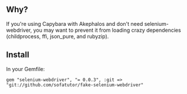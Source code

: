 Why?
----

If you're using Capybara with Akephalos and don't need selenium-webdriver, you may want to
prevent it from loading crazy dependencies (childprocess, ffi, json_pure, and rubyzip).

Install
-------

In your Gemfile:

    gem "selenium-webdriver", "= 0.0.3", :git => "git://github.com/sofatutor/fake-selenium-webdriver"
